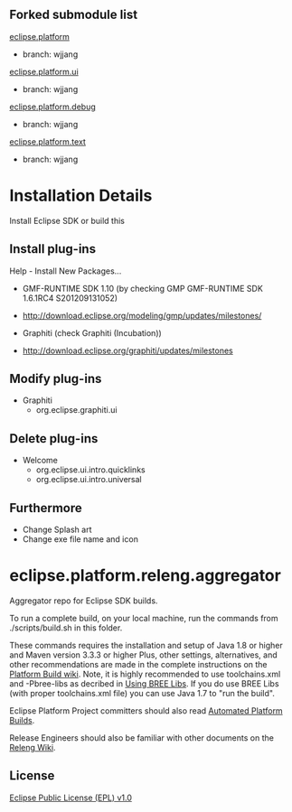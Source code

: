 Forked submodule list
-----------
[eclipse.platform](https://github.com/rubis-lab/eclipse.platform)
- branch: wjjang

[eclipse.platform.ui](https://github.com/rubis-lab/eclipse.platform.ui)
- branch: wjjang

[eclipse.platform.debug](https://github.com/rubis-lab/eclipse.platform.debug)
- branch: wjjang

[eclipse.platform.text](https://github.com/rubis-lab/eclipse.platform.text)
- branch: wjjang


Installation Details
=====================
Install Eclipse SDK or build this

Install plug-ins
----------------------
Help - Install New Packages...

 - GMF-RUNTIME SDK 1.10 (by checking GMP GMF-RUNTIME SDK 1.6.1RC4 S201209131052)
  - http://download.eclipse.org/modeling/gmp/updates/milestones/

 - Graphiti (check Graphiti (Incubation))
  - http://download.eclipse.org/graphiti/updates/milestones


Modify plug-ins
--------------------
- Graphiti
  - org.eclipse.graphiti.ui

Delete plug-ins
--------------------
- Welcome
  - org.eclipse.ui.intro.quicklinks
  - org.eclipse.ui.intro.universal


Furthermore
--------------------------

- Change Splash art
- Change exe file name and icon


eclipse.platform.releng.aggregator
==================================

Aggregator repo for Eclipse SDK builds.

To run a complete build, on your local machine, run the commands from ./scripts/build.sh in this folder.

These commands requires the installation and setup of Java 1.8 or higher and Maven version 3.3.3 or higher Plus, other settings, alternatives, and other recommendations are made in the complete instructions on the [Platform Build wiki](http://wiki.eclipse.org/Platform-releng/Platform_Build "Platform Build"). Note, it is highly recommended to use toolchains.xml and -Pbree-libs as decribed in [Using BREE Libs](https://wiki.eclipse.org/Platform-releng/Platform_Build#Using_BREE_Libs "Using BREE Libs"). If you do use BREE Libs (with proper toolchains.xml file) you can use Java 1.7 to "run the build".

Eclipse Platform Project committers should also read [Automated Platform Builds](http://wiki.eclipse.org/Platform-releng/Automated_Platform_Build "Automated Platform Builds").

Release Engineers should also be familiar with other documents on the [Releng Wiki](http://wiki.eclipse.org/Category:Eclipse_Platform_Releng "Releng Wiki").

License
-------

[Eclipse Public License (EPL) v1.0][2]

[2]: http://wiki.eclipse.org/EPL

